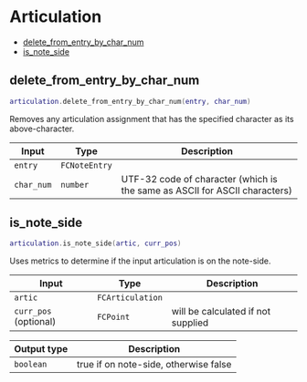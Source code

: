 # Articulation

- [delete_from_entry_by_char_num](#delete_from_entry_by_char_num)
- [is_note_side](#is_note_side)

## delete_from_entry_by_char_num

```lua
articulation.delete_from_entry_by_char_num(entry, char_num)
```

Removes any articulation assignment that has the specified character as its above-character.

| Input | Type | Description |
| --- | --- | --- |
| `entry` | `FCNoteEntry` |  |
| `char_num` | `number` | UTF-32 code of character (which is the same as ASCII for ASCII characters) |

## is_note_side

```lua
articulation.is_note_side(artic, curr_pos)
```

Uses metrics to determine if the input articulation is on the note-side.

| Input | Type | Description |
| --- | --- | --- |
| `artic` | `FCArticulation` |  |
| `curr_pos` (optional) | `FCPoint` | will be calculated if not supplied |

| Output type | Description |
| --- | --- |
| `boolean` | true if on note-side, otherwise false |